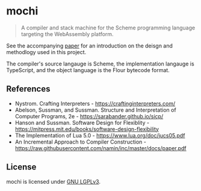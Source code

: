 # mochi

> A compiler and stack machine for the Scheme programming language targeting the WebAssembly platform.

See the accompanying [paper](https://www.overleaf.com/download/project/626c4f35b8fdddec4415ce6b/build/18080af280b-68be2c11d42e40a6/output/output.pdf?compileGroup=standard&clsiserverid=clsi-pre-emp-e2-c-d-0031&popupDownload=true) for an introduction on the deisgn and methodlogy used in this project. 

The compiler's source langauge is Scheme, the implementation langauge is TypeScript, and the object language is the Flour bytecode format.

## References
* Nystrom. Crafting Interpreters - https://craftinginterpreters.com/
* Abelson, Sussman, and Sussman. Structure and Interpretation of Computer Programs, 2e - https://sarabander.github.io/sicp/
* Hanson and Sussman. Software Design for Flexiblity - https://mitpress.mit.edu/books/software-design-flexibility
* The Implementation of Lua 5.0 - https://www.lua.org/doc/jucs05.pdf
* An Incremental Approach to Compiler Construction - https://raw.githubusercontent.com/namin/inc/master/docs/paper.pdf

## License
mochi is licensed under [GNU LGPLv3](./LICENSE).